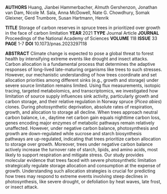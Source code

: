 **AUTHORS** 
Huang, Jianbei
Hammerbacher, Almuth
Gershenzon, Jonathan
van Dam, Nicole M.
Sala, Anna
McDowell, Nate G.
Chowdhury, Somak
Gleixner, Gerd
Trumbore, Susan
Hartmann, Henrik

**TITLE** Storage of carbon reserves in spruce trees in prioritized over growth in the face of carbon limitation
**YEAR** 2021
**TYPE** Journal Article
**JOURNAL** Proceedings of the National Academy of Sciences
**VOLUME** 118
**ISSUE** 33
**PAGE** 1-7
**DOI** 10.1073/pnas.2023297118

**ABSTRACT**
Climate change is expected to pose a global threat to forest health by intensifying extreme events like drought and insect attacks. Carbon allocation is a fundamental process that determines the adaptive responses of long-lived late-maturing organisms like trees to such stresses. However, our mechanistic understanding of how trees coordinate and set allocation priorities among different sinks (e.g., growth and storage) under severe source limitation remains limited. Using flux measurements, isotopic tracing, targeted metabolomics, and transcriptomics, we investigated how limitation of source supply influences sink activity, particularly growth and carbon storage, and their relative regulation in Norway spruce (*Picea abies*) clones. During photosynthetic deprivation, absolute rates of respiration, growth, and allocation to storage all decline. When trees approach neutral carbon balance, i.e., daytime net carbon gain equals nighttime carbon loss, genes encoding major enzymes of metabolic pathways remain relatively unaffected. However, under negative carbon balance, photosynthesis and growth are down-regulated while sucrose and starch biosynthesis pathways are up-regulated, indicating that trees prioritize carbon allocation to storage over growth. Moreover, trees under negative carbon balance actively increase the turnover rate of starch, lipids, and amino acids, most likely to support respiration and mitigate stress. Our study provides molecular evidence that trees faced with severe photosynthetic limitation strategically regulate storage allocation and consumption at the expense of growth. Understanding such allocation strategies is crucial for predicting how trees may respond to extreme events involving steep declines in photosynthesis, like severe drought, or defoliation by heat waves, late frost, or insect attack.
